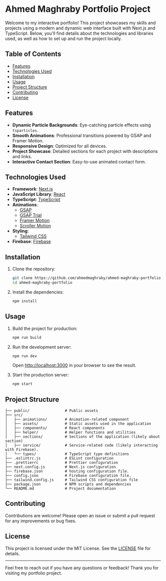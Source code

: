# Ahmed Maghraby Portfolio Project

Welcome to my interactive portfolio! This project showcases my skills and projects using a modern and dynamic web interface built with Next.js and TypeScript. Below, you'll find details about the technologies and libraries used, as well as how to set up and run the project locally.

## Table of Contents

- [Features](#features)
- [Technologies Used](#technologies-used)
- [Installation](#installation)
- [Usage](#usage)
- [Project Structure](#project-structure)
- [Contributing](#contributing)
- [License](#license)

## Features

- **Dynamic Particle Backgrounds**: Eye-catching particle effects using `tsparticles`.
- **Smooth Animations**: Professional transitions powered by GSAP and Framer Motion.
- **Responsive Design**: Optimized for all devices.
- **Project Showcase**: Detailed sections for each project with descriptions and links.
- **Interactive Contact Section**: Easy-to-use animated contact form.

## Technologies Used

- **Framework**: [Next.js](https://nextjs.org/) 
- **JavaScript Library**: [React](https://reactjs.org/) 
- **TypeScript**: [TypeScript](https://www.typescriptlang.org/) 
- **Animations**:
  - [GSAP](https://greensock.com/gsap/)
  - [GSAP Trial](https://greensock.com/trial/)
  - [Framer Motion](https://www.framer.com/motion/)
  - [Scroller Motion](https://www.npmjs.com/package/scroller-motion) 
- **Styling**:
  - [Tailwind CSS](https://tailwindcss.com/)
- **Firebase**: [Firebase](https://firebase.google.com/)

## Installation

1. Clone the repository:
    ```bash
    git clone https://github.com/ahmedmaghraby/ahmed-maghraby-portfolio.git
    cd ahmed-maghraby-portfolio
    ```

2. Install the dependencies:
    ```bash
    npm install
    ```

## Usage

1. Build the project for production:
    ```bash
    npm run build
    ```

2. Run the development server:
    ```bash
    npm run dev
    ```
    Open [http://localhost:3000](http://localhost:3000) in your browser to see the result.

3. Start the production server:
    ```bash
    npm start
    ```

## Project Structure

    ├── public/                # Public assets
    ├── src/
    │   ├── animations/        # Animation-related component
    │   ├── assets/            # Static assets used in the application
    │   ├── components/        # React components
    │   ├── helper/            # Helper functions and utilities
    │   ├── sections/          # Sections of the application (likely about section)
    │   ├── service/           # Service-related code (likely interacting with Firebase).
    │   └── types/             # TypeScript type definitions
    ├── .eslintrc.js           # ESLint configuration
    ├── .prettierrc            # Prettier configuration
    ├── next.config.js         # Next.js configuration
    ├── firebase.json          # hosting configuration file.
    ├── config.json            # Firebase configuration file.
    ├── tailwind.config.js     # Tailwind CSS configuration file
    ├── package.json           # NPM scripts and dependencies
    └── README.md              # Project documentation

## Contributing

Contributions are welcome! Please open an issue or submit a pull request for any improvements or bug fixes.

## License

This project is licensed under the MIT License. See the [LICENSE](LICENSE) file for details.

---

Feel free to reach out if you have any questions or feedback! Thank you for visiting my portfolio project.
